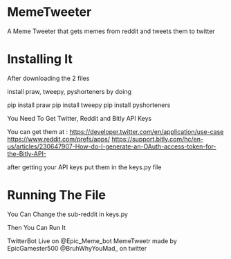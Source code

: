 # MemeTweeter
A Meme Tweeter that gets memes from reddit and tweets them to twitter

# Installing It 
After downloading the 2 files

install praw, tweepy, pyshorteners by doing

pip install praw
pip install tweepy
pip install pyshorteners

You Need To Get Twitter, Reddit and Bitly API Keys

You can get them at :
https://developer.twitter.com/en/application/use-case
https://www.reddit.com/prefs/apps/
https://support.bitly.com/hc/en-us/articles/230647907-How-do-I-generate-an-OAuth-access-token-for-the-Bitly-API-

after getting your API keys put them in the keys.py file

# Running The File
You Can Change the sub-reddit in keys.py

Then You Can Run It

TwitterBot Live on @Epic_Meme_bot
MemeTweetr made by EpicGamester500
@BruhWhyYouMad_ on twitter
